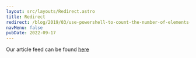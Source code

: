 ```yaml
---
layout: src/layouts/Redirect.astro
title: Redirect
redirect: /blog/2019/03/use-powershell-to-count-the-number-of-elements-in-xml-files/
navMenu: false
pubDate: 2022-09-17
---
```

<div>
Our article feed can be found <a href="/blog/2019/03/use-powershell-to-count-the-number-of-elements-in-xml-files/">here</a>
</div>
